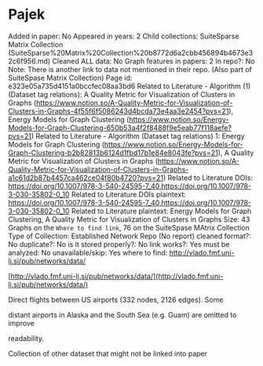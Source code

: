 # Pajek

Added in paper: No
Appeared in years: 2
Child collections: SuiteSparse Matrix Collection (SuiteSparse%20Matrix%20Collection%20b8772d6a2cbb456894b4673e32c6f956.md)
Cleaned ALL data: No
Graph features in papers: 2
In repo?: No
Note: There is another link to data not mentioned in their repo. (Also part of SuiteSpase Matrix Collection)
Page id: e323e05a735d4151a0bccfec08aa3bd6
Related to Literature - Algorithm (1) (Dataset tag relations): A Quality Metric for Visualization of Clusters in Graphs (https://www.notion.so/A-Quality-Metric-for-Visualization-of-Clusters-in-Graphs-4f55f6f5086243d4bcda73e4aa3e2454?pvs=21), Energy Models for Graph Clustering (https://www.notion.so/Energy-Models-for-Graph-Clustering-650b53a4f2f8488f9e5eab77f118aefe?pvs=21)
Related to Literature - Algorithm (Dataset tag relations) 1: Energy Models for Graph Clustering (https://www.notion.so/Energy-Models-for-Graph-Clustering-b2b82813b6124d1fbd17b1e84e8043fe?pvs=21), A Quality Metric for Visualization of Clusters in Graphs (https://www.notion.so/A-Quality-Metric-for-Visualization-of-Clusters-in-Graphs-a1c61d2b87b4457ca462ce04f80b4720?pvs=21)
Related to Literature DOIs: https://doi.org/10.1007/978-3-540-24595-7_40,https://doi.org/10.1007/978-3-030-35802-0_10
Related to Literature DOIs plaintext: https://doi.org/10.1007/978-3-540-24595-7_40,https://doi.org/10.1007/978-3-030-35802-0_10
Related to Literature plaintext: Energy Models for Graph Clustering, A Quality Metric for Visualization of Clusters in Graphs
Size: 43 Graphs on the `Where to find link`, 76 on the SuiteSpase MAtrix Collection
Type of Collection: Established Network Repo (No report)
cleaned format?: No
duplicate?: No
is it stored properly?: No
link works?: Yes
must be analyzed: No
unavailable/skip: Yes
where to find: http://vlado.fmf.uni-lj.si/pub/networks/data/

[http://vlado.fmf.uni-lj.si/pub/networks/data/](http://vlado.fmf.uni-lj.si/pub/networks/data/)

Direct flights between US airports (332 nodes, 2126 edges). Some

distant airports in Alaska and the South Sea (e.g. Guam) are omitted to improve

readability.

[](http://vlado.fmf.uni-lj.si/pub/networks/doc/)

Collection of other dataset that might not be linked into paper